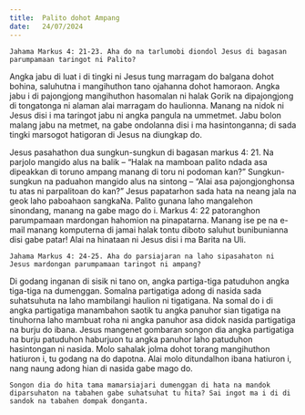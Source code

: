 ```yaml
---
title:  Palito dohot Ampang
date:   24/07/2024
---
```


`Jahama Markus 4: 21-23. Aha do na tarlumobi diondol Jesus di bagasan parumpamaan taringot ni Palito?`

Angka jabu di luat i di tingki ni Jesus tung marragam do balgana dohot bohina, saluhutna i mangihuthon tano ojahanna dohot hamoraon. Angka jabu i di pajongjong mangihuthon hasomalan ni halak Gorik na dipajongjong di tongatonga ni alaman alai marragam do haulionna. Manang na nidok ni Jesus disi i ma taringot jabu ni angka pangula na ummetmet. Jabu bolon malang jabu na metmet, na gabe ondolanna disi i ma hasintonganna; di sada tingki marsogot hatigoran di Jesus na diungkap do.

Jesus pasahathon dua sungkun-sungkun di bagasan markus 4: 21. Na parjolo mangido alus na balik – “Halak na mamboan palito ndada asa dipeakkan di toruno ampang manang di toru ni podoman kan?” Sungkun-sungkun na paduahon mangido alus na sintong – “Alai asa pajongjonghonsa tu atas ni parpalitoan do kan?” Jesus papatarhon sada hata na neang jala na geok laho paboahaon sangkaNa. Palito gunana laho mangalehon sinondang, manang na gabe mago do i. Markus 4: 22 patoranghon parumpamaan mardongan hahomion na pinapatarna. Manang ise pe na e-mail manang komputerna di jamai halak tontu diboto saluhut bunibunianna disi gabe patar! Alai na hinataan ni Jesus disi i ma Barita na Uli.

`Jahama Markus 4: 24-25. Aha do parsiajaran na laho sipasahaton ni Jesus mardongan parumpamaan taringot ni ampang?`

Di godang inganan di sisik ni tano on, angka partiga-tiga patuduhon angka tiga-tiga na dumenggan. Somalna partigatiga adong di nasida sada suhatsuhuta na laho mambilangi haulion ni tigatigana. Na somal do i di angka partigatiga manambahon saotik tu angka panuhor sian tigatiga na tinuhorna laho mambuat roha ni angka panuhor asa didok nasida partigatiga na burju do ibana. Jesus mangenet gombaran songon dia angka partigatiga na burju patuduhon haburjuon tu angka panuhor laho patuduhon hasintongan ni nasida. Molo sahalak jolma dohot torang mangihuthon hatiuron i, tu godang na do dapotna. Alai molo ditundalhon ibana hatiuron i, nang naung adong hian di nasida gabe mago do.

`Songon dia do hita tama mamarsiajari dumenggan di hata na mandok diparsuhaton na tabahen gabe suhatsuhat tu hita? Sai ingot ma i di di sandok na tabahen dompak donganta.`